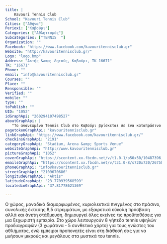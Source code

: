 ```yaml
---
title: |
    Kavouri Tennis Club
School: "Kavouri Tennis Club"
Cities: ["Αθήνα"]
Perioxi: ["Καβούρι"]
Categories: ["Αθλητισμός"]
Subcategories: ["TENNIS  "]
Organization: ""
Facebook: "https://www.facebook.com/kavouritennisclub.gr"
Website: "http://kavouritennisclub.gr/"
Logo: "logo.bmp"
Address: "Ακτής &amp; Λητούς, Καβούρι, ΤΚ 16671"
TK: "16671"
Phone: ""
email: "info@kavouritennisclub.gr"
Courses: ""
Place: ""
Rensponsible: ""
Verified: ""
mobile: ""
type: ""
toPublish: ""
UID: "1052"
idGraphApi: "260294107498527"
aboutGraphApi: | 
   "Το ανανεωμένο Tennis Club στο Καβούρι βρίσκεται σε ένα καταπράσινο περιβάλλον εξαιρετικής ομορφιάς, δίπλα στη θάλασσα."
pagetokenGraphApi: "kavouritennisclub.gr"
linkGraphApi: "https://www.facebook.com/kavouritennisclub.gr/"
checkinsGraphApi: "2191"
categoryGraphApi: "Stadium, Arena &amp; Sports Venue"
websiteGraphApi: "http://www.kavouritennisclub.gr"
pictureGraphApi: "1052"
coverGraphApi: "https://scontent.xx.fbcdn.net/v/t1.0-1/p50x50/10487396_260296204164984_3470688069037385445_n.jpg?oh=e721588fba728380c8aace5b0a8c0a11&amp;oe=5B43D002"
emailsGraphApi: "https://scontent.xx.fbcdn.net/v/t31.0-8/s720x720/26758115_789625517898714_5659301874893920250_o.jpg?oh=9d1a5d07302ba988b84709dc87ec828a&amp;oe=5B427598"
phoneGraphApi: "info@kavouritennisclub.gr"
streetGraphApi: "2109670686"
longitudeGraphApi: "Aktis"
latitudeGraphApi: "23.770939568599"
locatedinGraphApi: "37.81778621369"

---
```


Ο χώρος, μοναδικά διαμορφωμένος, κυριολεκτικά πνιγμένος στο πράσινο, συνολικής έκτασης 8,5 στρεμμάτων, με εξαιρετικά εύκολη πρόσβαση αλλά και άνετη στάθμευση, δημιουργεί όλες εκείνες τις προϋποθέσεις για μια ξεχωριστή εμπειρία. Στο χώρο λειτουργούν 8 γήπεδα tennis υψηλών προδιαγραφών (3 χωμάτινα - 5 συνθετικό χόρτο) για τους γνώστες του αθλήματος, ενώ έμπειροι προπονητές είναι στη διάθεσή σας για να μυήσουν μικρούς και μεγάλους στα μυστικά του tennis.

